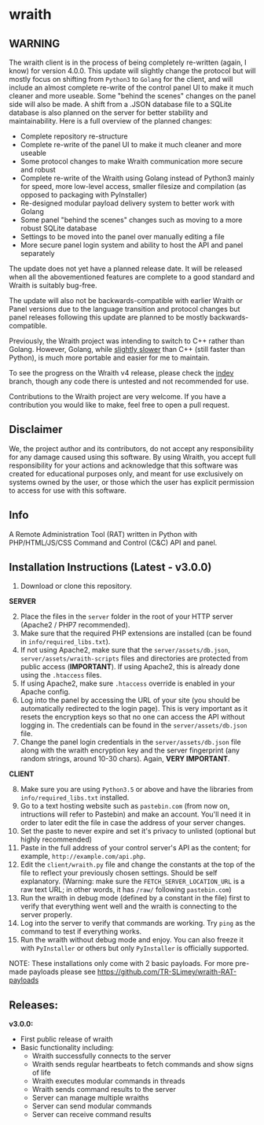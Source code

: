 # wraith

## WARNING
The wraith client is in the process of being completely re-written (again, I know) for version 4.0.0. This update will slightly change the protocol but will mostly focus on shifting from `Python3` to `Golang` for the client, and will include an almost complete re-write of the control panel UI to make it much cleaner and more useable. Some "behind the scenes" changes on the panel side will also be made. A shift from a .JSON database file to a SQLite database is also planned on the server for better stability and maintainability. Here is a full overview of the planned changes:

 - Complete repository re-structure
 - Complete re-write of the panel UI to make it much cleaner and more useable
 - Some protocol changes to make Wraith communication more secure and robust
 - Complete re-write of the Wraith using Golang instead of Python3 mainly for speed, more low-level access, smaller filesize and compilation (as opposed to packaging with PyInstaller)
 - Re-designed modular payload delivery system to better work with Golang
 - Some panel "behind the scenes" changes such as moving to a more robust SQLite database
 - Settings to be moved into the panel over manually editing a file
 - More secure panel login system and ability to host the API and panel separately
 
The update does not yet have a planned release date. It will be released when all the abovementioned features are complete to a good standard and Wraith is suitably bug-free.

The update will also not be backwards-compatible with earlier Wraith or Panel versions due to the language transition and protocol changes but panel releases following this update are planned to be mostly backwards-compatible.

Previously, the Wraith project was intending to switch to C++ rather than Golang. However, Golang, while [slightly slower](https://benchmarksgame-team.pages.debian.net/benchmarksgame/fastest/go-gpp.html) than C++ (still faster than Python), is much more portable and easier for me to maintain.

To see the progress on the Wraith v4 release, please check the [indev](https://github.com/TR-SLimey/wraith-RAT/tree/indev) branch, though any code there is untested and not recommended for use.

Contributions to the Wraith project are very welcome. If you have a contribution you would like to make, feel free to open a pull request.

## Disclaimer
We, the project author and its contributors, do not accept any responsibility for any damage caused using this software. By using Wraith, you accept full responsibility for your actions and acknowledge that this software was created for educational purposes only, and meant for use exclusively on systems owned by the user, or those which the user has explicit permission to access for use with this software.

## Info

A Remote Administration Tool (RAT) written in Python with 
PHP/HTML/JS/CSS Command and Control (C&amp;C) API and panel.

## Installation Instructions (Latest - v3.0.0)

1) Download or clone this repository.

**SERVER**

2) Place the files in the `server` folder in the root of your HTTP server (Apache2 / PHP7 recommended).
3) Make sure that the required PHP extensions are installed (can be found in `info/required_libs.txt`).
4) If not using Apache2, make sure that the `server/assets/db.json`, `server/assets/wraith-scripts` files and directories are protected from public access (**IMPORTANT**). If using Apache2, this is already done using the `.htaccess` files.
5) If using Apache2, make sure `.htaccess` override is enabled in your Apache config.
6) Log into the panel by accessing the URL of your site (you should be automatically redirected to the login page). This is very important as it resets the encryption keys so that no one can access the API without logging in. The credentials can be found in the `server/assets/db.json` file.
7) Change the panel login credentials in the `server/assets/db.json` file along with the wraith encryption key and the server fingerprint (any random strings, around 10-30 chars). Again, **VERY IMPORTANT**.

**CLIENT**

8) Make sure you are using `Python3.5` or above and have the libraries from `info/required_libs.txt` installed.
9) Go to a text hosting website such as `pastebin.com` (from now on, intructions will refer to Pastebin) and make an account. You'll need it in order to later edit the file in case the address of your server changes.
10) Set the paste to never expire and set it's privacy to unlisted (optional but highly recommended)
11) Paste in the full address of your control server's API as the content; for example, `http://example.com/api.php`.
12) Edit the `client/wraith.py` file and change the constants at the top of the file to reflect your previously chosen settings. Should be self explanatory. (Warning: make sure the `FETCH_SERVER_LOCATION_URL` is a raw text URL; in other words, it has `/raw/` following `pastebin.com`)
13) Run the wraith in debug mode (defined by a constant in the file) first to verify that everything went well and the wraith is connecting to the server properly.
14) Log into the server to verify that commands are working. Try `ping` as the command to test if everything works.
15) Run the wraith without debug mode and enjoy. You can also freeze it with `PyInstaller` or others but only `PyInstaller` is officially supported.

NOTE: These installations only come with 2 basic payloads. For more pre-made payloads please see https://github.com/TR-SLimey/wraith-RAT-payloads

## Releases:
**v3.0.0:**
- First public release of wraith
- Basic functionality including:
  - Wraith successfully connects to the server
  - Wraith sends regular heartbeats to fetch commands and show signs of life
  - Wraith executes modular commands in threads
  - Wraith sends command results to the server
  - Server can manage multiple wraiths
  - Server can send modular commands
  - Server can receive command results
